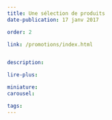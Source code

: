 ```yaml
---
title: Une sélection de produits
date-publication: 17 janv 2017

order: 2

link: /promotions/index.html


description: 

lire-plus: 

miniature: 
carousel: 

tags: 
---
```



